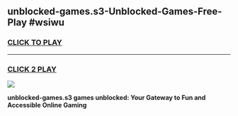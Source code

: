 
## unblocked-games.s3-Unblocked-Games-Free-Play #wsiwu
<h3>
<a href="https://us.freeplayer.one?title=unblocked-games.s3&ref=9M">CLICK TO PLAY</a></h3>
<hr>

<h3>
<a href="https://us.freeplayer.one?title=unblocked-games.s3&ref=9M">CLICK 2 PLAY</a>
  
</h3>

<a href="https://us.freeplayer.one?title=unblocked-games.s3&ref=9M"><img src="https://clearcache.store/games.png"></a>


**unblocked-games.s3 games unblocked: Your Gateway to Fun and Accessible Online Gaming**
